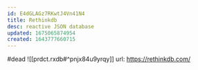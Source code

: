 ```yaml
---
id: E4dGLAGz7RKwtJ4Vn41N4
title: Rethinkdb
desc: reactive JSON database
updated: 1675065874954
created: 1643777660715
---
```


#dead
![[prdct.rxdb#^pnjx84u9yrqy]]
url: https://rethinkdb.com/
